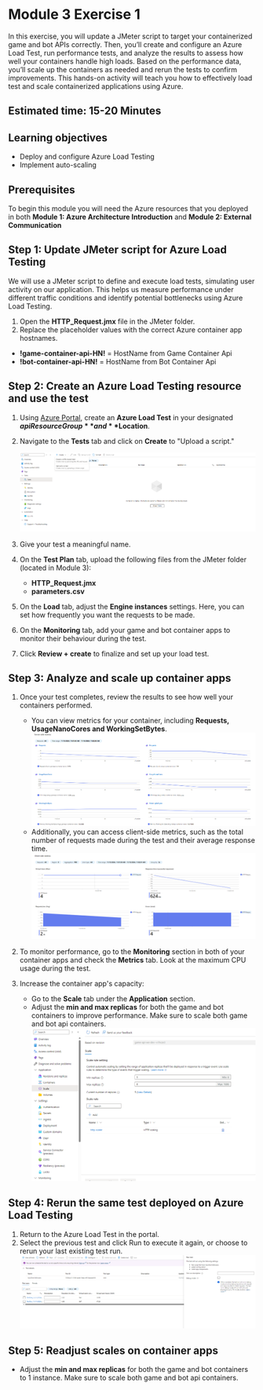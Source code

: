 # Module 3 Exercise 1

In this exercise, you will update a JMeter script to target your containerized game and bot APIs correctly. Then, you’ll create and configure an Azure Load Test, run performance tests, and analyze the results to assess how well your containers handle high loads. Based on the performance data, you’ll scale up the containers as needed and rerun the tests to confirm improvements. This hands-on activity will teach you how to effectively load test and scale containerized applications using Azure.

## Estimated time: 15-20 Minutes

## Learning objectives

- Deploy and configure Azure Load Testing
- Implement auto-scaling

## Prerequisites

To begin this module you will need the Azure resources that you deployed in both **Module 1: Azure Architecture Introduction** and **Module 2: External Communication**

## Step 1: Update JMeter script for Azure Load Testing

We will use a JMeter script to define and execute load tests, simulating user activity on our application. This helps us measure performance under different traffic conditions and identify potential bottlenecks using Azure Load Testing.

 1. Open the **HTTP_Request.jmx** file in the JMeter folder.
 2. Replace the placeholder values with the correct Azure container app hostnames.

- **!game-container-api-HN!** = HostName from Game Container Api
- **!bot-container-api-HN!** = HostName from Bot Container Api

## Step 2: Create an Azure Load Testing resource and use the test

1. Using [Azure Portal](https://portal.azure.com/), create an **Azure Load Test** in your designated **$apiResourceGroup** and **$Location**.
2. Navigate to the **Tests** tab and click on **Create** to "Upload a script."

   ![Azure Load Tests - tests](../module-3-scaling-strategies/images/image1.png)

3. Give your test a meaningful name.
4. On the **Test Plan** tab, upload the following files from the JMeter folder (located in Module 3):

   - **HTTP_Request.jmx**
   - **parameters.csv**

5. On the **Load** tab, adjust the **Engine instances** settings. Here, you can set how frequently you want the requests to be made.
6. On the **Monitoring** tab, add your game and bot container apps to monitor their behaviour during the test.
7. Click **Review + create** to finalize and set up your load test.

## Step 3: Analyze and scale up container apps

1. Once your test completes, review the results to see how well your containers performed.
   - You can view metrics for your container, including **Requests, UsageNanoCores and WorkingSetBytes**.
   ![Test results](../module-3-scaling-strategies/images/image4.png)
   - Additionally, you can access client-side metrics, such as the total number of requests made during the test and their average response time.
   ![Client side metrics](../module-3-scaling-strategies/images/image5.png)

2. To monitor performance, go to the **Monitoring** section in both of your container apps and check the **Metrics** tab. Look at the maximum CPU usage during the test.
3. Increase the container app's capacity:
   - Go to the **Scale** tab under the **Application** section.
   - Adjust the **min and max replicas** for both the game and bot containers to improve performance. Make sure to scale both game and bot api containers.
   ![](../module-3-scaling-strategies/images/image2.png)

## Step 4: Rerun the same test deployed on Azure Load Testing

1. Return to the Azure Load Test in the portal.
2. Select the previous test and click Run to execute it again, or choose to rerun your last existing test run.
   ![](../module-3-scaling-strategies/images/image3.png)

## Step 5: Readjust scales on container apps

- Adjust the **min and max replicas** for both the game and bot containers to 1 instance. Make sure to scale both game and bot api containers.
